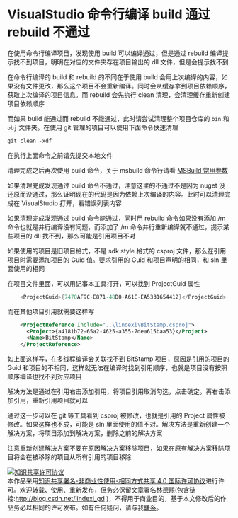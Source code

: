 
# VisualStudio 命令行编译 build 通过 rebuild 不通过

在使用命令行编译项目，发现使用 build 可以编译通过，但是通过 rebuild 编译提示找不到项目，明明在对应的文件夹存在项目输出的 dll 文件，但是会提示找不到

<!--more-->


<!-- csdn -->
<!-- 发布 -->

在命令行编译的 build 和 rebuild 的不同在于使用 build 会用上次编译的内容，如果没有文件更改，那么这个项目不会重新编译。同时会从缓存拿到项目依赖顺序，获取上次编译的项目信息。而 rebuild 会先执行 clean 清理，会清理缓存重新创建项目依赖顺序

而如果 build 能通过而 rebuild 不能通过，此时请尝试清理整个项目仓库的 `bin` 和 `obj` 文件夹。在使用 git 管理的项目可以使用下面命令快速清理

```csharp
git clean -xdf
```

在执行上面命令之前请先提交本地文件

清理完成之后再次使用 build 命令，关于 msbuild 命令行请看 [MSBuild 常用参数](https://blog.lindexi.com/post/MSBuild-%E5%B8%B8%E7%94%A8%E5%8F%82%E6%95%B0.html )

如果清理完成发现通过 build 命令不通过，注意这里的不通过不是因为 nuget 没还原而没通过，那么证明现在的代码是因为依赖上次编译的内容。此时可以清理完成在 VisualStudio 打开，看错误列表内容

如果清理完成发现通过 build 命令能通过，同时用 rebuild 命令如果没有添加 /m 命令也就是并行编译没有问题，而添加了 /m 命令并行重新编译就不通过，提示某些项目的 dll 找不到，那么可能是引用项目不对

如果使用的项目是旧项目格式，不是 sdk style 格式的  csproj 文件，那么在引用项目时需要添加项目的 Guid 值。要求引用的 Guid 和项目声明的相同，和 sln 里面使用的相同

在项目文件里面，可以用记事本工具打开，可以找到 ProjectGuid 属性

```csharp
    <ProjectGuid>{7478AF9C-E871-48D0-A61E-EA5331654412}</ProjectGuid>
```

而在其他项目引用就需要这样写

```xml
    <ProjectReference Include="..\lindexi\BitStamp.csproj">
      <Project>{a4181b72-65a2-4625-a355-7dea615baa53}</Project>
      <Name>BitStamp</Name>
    </ProjectReference>
```

如上面这样写，在多线程编译会关联找不到 BitStamp 项目，原因是引用的项目的 Guid 和项目的不相同，这样就无法在编译时找到引用顺序，也就是项目没有按照顺序编译也找不到对应项目

解决方法是通过在引用右击添加引用，将项目引用取消勾选，点击确定。再右击添加引用，重新引用项目就可以

通过这一步可以在 git 等工具看到 csproj 被修改，也就是引用的 Project 属性被修改。如果这样也不成，可能是 sln 里面使用的值不对。解决方法是重新创建一个解决方案，将项目添加到解决方案，删除之前的解决方案

注意重新创建解决方案不要在原因解决方案移除项目，如果在原有解决方案移除项目将会在被移除的项目从所有引用的项目移除





<a rel="license" href="http://creativecommons.org/licenses/by-nc-sa/4.0/"><img alt="知识共享许可协议" style="border-width:0" src="https://licensebuttons.net/l/by-nc-sa/4.0/88x31.png" /></a><br />本作品采用<a rel="license" href="http://creativecommons.org/licenses/by-nc-sa/4.0/">知识共享署名-非商业性使用-相同方式共享 4.0 国际许可协议</a>进行许可。欢迎转载、使用、重新发布，但务必保留文章署名[林德熙](http://blog.csdn.net/lindexi_gd)(包含链接:http://blog.csdn.net/lindexi_gd )，不得用于商业目的，基于本文修改后的作品务必以相同的许可发布。如有任何疑问，请与我[联系](mailto:lindexi_gd@163.com)。